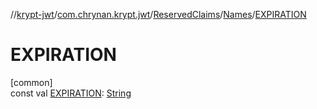 //[krypt-jwt](../../../../index.md)/[com.chrynan.krypt.jwt](../../index.md)/[ReservedClaims](../index.md)/[Names](index.md)/[EXPIRATION](-e-x-p-i-r-a-t-i-o-n.md)

# EXPIRATION

[common]\
const val [EXPIRATION](-e-x-p-i-r-a-t-i-o-n.md): [String](https://kotlinlang.org/api/latest/jvm/stdlib/kotlin/-string/index.html)
